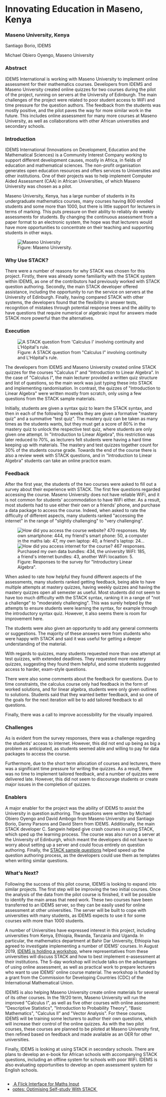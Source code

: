 # Innovating Education in Maseno, Kenya

### Maseno University, Kenya

Santiago Borio, IDEMS

Michael Obiero Oyengo, Maseno University

### Abstract

IDEMS International is working with Maseno University to implement online assessment for their mathematics courses. Developers from IDEMS and Maseno University created online quizzes for two courses during the pilot of the project, running on servers at the University of Edinburgh. The main challenges of the project were related to poor student access to WiFi and time pressure for the question authors. The feedback from the students was mostly positive, and the pilot paves the way for more similar work in the future. This includes online assessment for many more courses at Maseno University, as well as collaborations with other African universities and secondary schools.

### Introduction

IDEMS International (Innovations on Development, Education and the Mathematical Sciences) is a Community Interest Company working to support different development causes, mostly in Africa, in fields of education and mathematical sciences. The non-profit organisation generates open education resources and offers services to Universities and other institutions. One of their projects was to help implement Computer Aided Assessment (CAA) in African Universities, of which Maseno University was chosen as a pilot.

Maseno University, Kenya, has a large number of students in its undergraduate mathematics courses, many courses having 800 enrolled students and some more than 1000, but there is little support for lecturers in terms of marking. This puts pressure on their ability to reliably do weekly assessments for students. By changing the continuous assessment from a paper format to an electronic system, the hope was that lecturers would have more opportunities to concentrate on their teaching and supporting students in other ways.

<div class="float-none img-middle">
<figure class="figure">
<img class="figure-img img-fluid" src="../Images/Maseno_University.jpg" alt="Maseno University">
  <figcaption class="figure-caption">Figure: Maseno University.
</figcaption>
</figure></div>

### Why Use STACK?

There were a number of reasons for why STACK was chosen for this project. Firstly, there was already some familiarity with the STACK system within IDEMS, as one of the contributors had previously worked with STACK question authoring. Secondly, the main STACK developer offered assistance, including the opportunity to run the service on servers at the University of Edinburgh. Finally, having compared STACK with other systems, the developers found that the flexibility in answer tests, recognition of mistakes through potential response trees and the ability to have questions that require numerical or algebraic input for answers made STACK more powerful than the alternatives.

### Execution
<div class="float-right img-tall">
<figure class="figure">
<img class="figure-img img-fluid" src="../Images/Maseno_Question_2.PNG" alt="A STACK question from 'Calculus I' involving continuity and L'Hôpital's rule.">
  <figcaption class="figure-caption">Figure: A STACK question from "Calculus I" involving continuity and L'Hôpital's rule.
</figcaption>
</figure></div>
The developers from IDEMS and Maseno University created online STACK quizzes for the courses "Calculus I" and "Introduction to Linear Algebra". In the case of "Calculus I", the main lecturer provided a written quiz structure and list of questions, so the main work was just typing these into STACK and implementing randomisation. In contrast, the quizzes of "Introduction to Linear Algebra" were written mostly from scratch, only using a few questions from the STACK sample materials.

Initially, students are given a syntax quiz to learn the STACK syntax, and then in each of the following 10 weeks they are given a formative "mastery quiz" and a summative "test quiz". The mastery quiz can be taken as many times as the students wants, but they must get a score of 80% in the mastery quiz to unlock the respective test quiz, where students are only given one attempt. In "Introduction to Linear Algebra", this restriction was later reduced to 70%, as lecturers felt students were having a hard time keeping up with materials. The mastery and test quizzes together count for 30% of the students course grade. Towards the end of the course there is also a review week with STACK questions, and in "Introduction to Linear Algebra" students can take an online practice exam.

### Feedback

After the first year, the students of the two courses were asked to fill out a survey about their experience with STACK. The first few questions regarded accessing the course. Maseno University does not have reliable WiFi, and it is not common for students' accommodation to have WiFi either. As a result, most students had to use either their own or a friends' phone, and purchase a data package to access the course. Indeed, when asked to rate the difficulty of different aspects, many students ranked "accessing the internet" in the range of "slightly challenging" to "very challenging".


<div class="float-none img-wide">
<figure class="figure">
<img class="figure-img img-fluid" src="../Images/Maseno_Survey_1.png" alt="How did you access the course website? 470 responses. My own smartphone: 444, my friend's smart phone: 50, a computer in the maths lab: 47, my own laptop: 40, a friend's laptop: 24... ">
<img class="figure-img img-fluid" src="../Images/Maseno_Survey_2.PNG" alt="How did you access internet for the course? 467 responses. Purchased my own data bundles: 434, the university WiFI: 185, a friend's internet bundles: 43, another WiFi locaation: 5.">
  <figcaption class="figure-caption">Figure: Responses to the survey for "Introductory Linear Algebra".
</figcaption>
</figure></div>

When asked to rate how helpful they found different aspects of the assessments, many students ranked getting feedback, being able to have multiple attempts at mastery quizzes, having weekly quizzes and having the mastery quizzes open all semester as useful. Most students did not seem to have too much difficulty with the STACK syntax, ranking it in a range of "not a challenge" to "moderately challenging". This was surely helped by the attempts to ensure students were learning the syntax, for example through the introductory syntax quiz. However, it also seems there is room for improvement here.

The students were also given an opportunity to add any general comments or suggestions. The majority of these answers were from students who were happy with STACK and said it was useful for getting a deeper understanding of the material. 

With regards to quizzes, many students requested more than one attempt at test quizzes, with extended deadlines. They requested more mastery quizzes, suggesting they found them helpful, and some students suggested access to harder, exam-style questions.

There were also some comments about the feedback for questions. Due to time constraints, the calculus course only had feedback in the form of worked solutions, and for linear algebra, students were only given outlines to solutions. Students said that they wanted better feedback, and so one of the goals for the next iteration will be to add tailored feedback to all questions.

Finally, there was a call to improve accessibility for the visually impaired.

### Challenges

As is evident from the survey responses, there was a challenge regarding the students' access to internet. However, this did not end up being as big a problem as anticipated, as students seemed able and willing to pay for data packages to access the course.

Furthermore, due to the short term allocation of courses and lecturers, there was a significant time pressure for writing the quizzes. As a result, there was no time to implement tailored feedback, and a number of quizzes were delivered late. However, this did not seem to discourage students or create major issues in the completion of quizzes.

### Enablers

A major enabler for the project was the ability of IDEMS to assist the University in question authoring. The questions were written by Michael Obiero Oyengo and David Ambogo from Maseno University and Santiago Borio, Danny Parsons and David Stern from IDEMS. Additionally, the main STACK developer C. Sangwin helped give crash courses in using STACK, which sped up the learning process. The course was also run on a server at the University of Edinburgh, which meant the developers did not have to worry about setting up a server and could focus entirely on question authoring. Finally, the [STACK sample questions](https://stack-demo.maths.ed.ac.uk/demo/) helped speed up the question authoring process, as the developers could use them as templates when writing similar questions.
 

### What's Next?

Following the success of this pilot course, IDEMS is looking to expand into similar projects. The first step will be improving the two initial courses. Once the analysis of the data from the pilot course is finished, it will be possible to identify the main areas that need work. These two courses have been transferred to an IDEMS server, so they can be easily used for online assessment at other universities. The server will be built to cope with universities with many students, as IDEMS expects to use it for some courses with more than 1000 students.

A number of Universities have expressed interest in this project, including universities from Kenya, Ethiopia, Rwanda, Tanzania and Uganda. In particular, the mathematics department at Bahir Dar University, Ethiopia has agreed to investigate implementing a number of IDEMS' courses. In August 2019, [IDEMS is holding a workshop](https://www.africanmathsinitiative.net/eawworkshop/), where representatives from these universities will discuss STACK and how to best implement e-assessment at their institutions. The 5-day workshop will include talks on the advantages of using online assessment, as well as practical work to prepare lecturers who want to use IDEMS' online course material. The workshop is funded by a grant from the Commission for Developing Countries (CDC) of the International Mathematical Union.

IDEMS is also helping Maseno University create online materials for several of its other courses. In the 19/20 term, Maseno University will run the improved "Calculus I", as well as five other courses with online assessment: "Descriptive Statistics", "Introduction to Probability Theory", "Basic Mathematics", "Calculus II" and "Vector Analysis". For these courses, IDEMS will be training some lecturers to author their own questions, which will increase their control of the online quizzes. As with the two pilot courses, these courses are planned to be piloted at Maseno University first, then refined based on feedback and made available as an OER for other universities. 

Finally, IDEMS is looking at using STACK in secondary schools. There are plans to develop an e-book for African schools with accompanying STACK questions, including an offline system for schools with poor WiFi. IDEMS is also evaluating opportunities to develop an open assessment system for English schools.

<nav aria-label="...">
  <ul class="pagination pagination-lg justify-content-center" style="margin-top:2em">
    <li class="page-item"><a href="../FlickInterface" class="page-link"><i class="fa fa-arrow-left"></i>&nbsp;A Flick Interface for Maths Input</a></li>
    <li class="page-item"><a href="../optes" class="page-link" >optes: Optimising Self-study With STACK&nbsp;<i class="fa fa-arrow-right"></i></a></li>
  </ul>
</nav>
